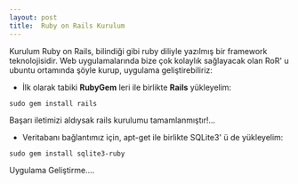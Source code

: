 ```yaml
---
layout: post
title:  Ruby on Rails Kurulum 
---
```


Kurulum
Ruby on Rails, bilindiği gibi ruby diliyle yazılmış bir framework teknolojisidir. Web uygulamalarında bize çok kolaylık sağlayacak olan RoR' u ubuntu ortamında şöyle kurup, uygulama geliştirebiliriz:

- İlk olarak tabiki **RubyGem** leri ile birlikte **Rails** yükleyelim:

`sudo gem install rails`

Başarı iletimizi aldıysak rails kurulumu tamamlanmıştır!...

- Veritabanı bağlantımız için, apt-get ile birlikte SQLite3' ü de yükleyelim:

 `sudo gem install sqlite3-ruby`

Uygulama Geliştirme....
   
